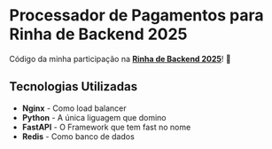 # Processador de Pagamentos para Rinha de Backend 2025 
Código da minha participação na [**Rinha de Backend 2025**](https://github.com/zanfranceschi/rinha-de-backend-2025)! 🥊

## Tecnologias Utilizadas 

* **Nginx** - Como load balancer
* **Python** - A única liguagem que domino
* **FastAPI** - O Framework que tem fast no nome
* **Redis** - Como banco de dados
